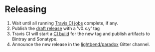 # Releasing

1. Wait until all running [Travis CI jobs](https://travis-ci.org/lightbend/paradox/builds) complete, if any.
1. Publish the [draft release](https://github.com/lightbend/paradox/releases) with a 'v0.x.y' tag
1. Travis CI will start a [CI build](https://travis-ci.org/lightbend/paradox/builds) for the new tag and publish artifacts to Bintray and Sonatype.
1. Announce the new release in the [lightbend/paradox](https://gitter.im/lightbend/paradox) Gitter channel.
